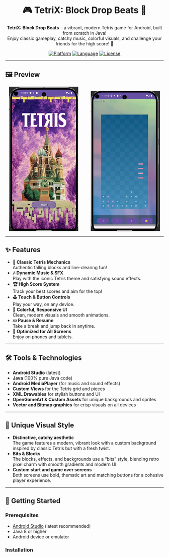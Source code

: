 <div align="center">

# 🎮 TetriX: Block Drop Beats 🎵

**TetriX: Block Drop Beats** – a vibrant, modern Tetris game for Android, built from scratch in Java!  
Enjoy classic gameplay, catchy music, colorful visuals, and challenge your friends for the high score! 🚀

[![Platform](https://img.shields.io/badge/platform-Android-green.svg)](https://developer.android.com)
[![Language](https://img.shields.io/badge/language-Java-blue.svg)](https://www.java.com)
[![License](https://img.shields.io/badge/license-MIT-yellow.svg)](LICENSE)

</div>

---

## 🖼️ Preview

<div align="center">
  <img src="https://github.com/Ornella-Gigante/tetris/blob/main/demo_image.png" width="220" alt="Gameplay Screenshot" style="display:inline-block; margin-right: 18px;"/>
  <img src="https://github.com/Ornella-Gigante/tetris/blob/main/demo_image2.png" width="220" alt="Start Screen Screenshot" style="display:inline-block; margin-left: 18px;"/>
</div>

---

## ✨ Features

- **🎲 Classic Tetris Mechanics**  
  Authentic falling blocks and line-clearing fun!
- **🎶 Dynamic Music & SFX**  
  Play with the iconic Tetris theme and satisfying sound effects.
- **🏆 High Score System**  
  Track your best scores and aim for the top!
- **🕹️ Touch & Button Controls**  
  Play your way, on any device.
- **🌈 Colorful, Responsive UI**  
  Clean, modern visuals and smooth animations.
- **💤 Pause & Resume**  
  Take a break and jump back in anytime.
- **📱 Optimized for All Screens**  
  Enjoy on phones and tablets.

---

## 🛠️ Tools & Technologies

- **Android Studio** (latest)
- **Java** (100% pure Java code)
- **Android MediaPlayer** (for music and sound effects)
- **Custom Views** for the Tetris grid and pieces
- **XML Drawables** for stylish buttons and UI
- **OpenGameArt & Custom Assets** for unique backgrounds and sprites
- **Vector and Bitmap graphics** for crisp visuals on all devices

---

## 🎨 Unique Visual Style

- **Distinctive, catchy aesthetic**  
  The game features a modern, vibrant look with a custom background inspired by classic Tetris but with a fresh twist.
- **Bits & Blocks**  
  The blocks, effects, and backgrounds use a “bits” style, blending retro pixel charm with smooth gradients and modern UI.
- **Custom start and game over screens**  
  Both screens use bold, thematic art and matching buttons for a cohesive player experience.

---

## 🚀 Getting Started

### Prerequisites

- [Android Studio](https://developer.android.com/studio) (latest recommended)
- Java 8 or higher
- Android device or emulator

### Installation

